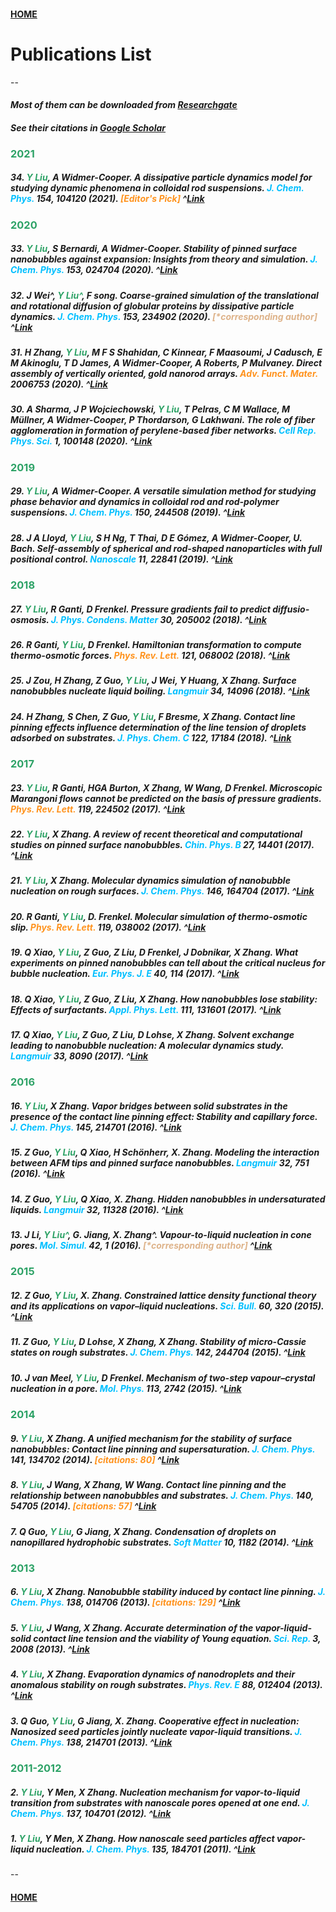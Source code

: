 #### [HOME](../index.html)
# Publications List
--

#### *Most of them can be downloaded from [Researchgate](https://www.researchgate.net/profile/Yawei_Liu3/research)*

#### *See their citations in [Google Scholar](https://scholar.google.com.au/citations?user=Bh8mdUcAAAAJ&hl=en)*

### **<span style="color:#2da266">2021</span>**

##### 34. <span style="color:#2da266">Y Liu</span>, A Widmer-Cooper. *A dissipative particle dynamics model for studying dynamic phenomena in colloidal rod suspensions.* <span style="color:#00bfff">J. Chem. Phys.</span> 154, 104120 (2021). <span style="color:#ff931e">[Editor's Pick]</span> ^[Link](https://aip.scitation.org/doi/10.1063/5.0041285)

### **<span style="color:#2da266">2020</span>**

##### 33. <span style="color:#2da266">Y Liu</span>, S Bernardi, A Widmer-Cooper. *Stability of pinned surface nanobubbles against expansion: Insights from theory and simulation.* <span style="color:#00bfff">J. Chem. Phys.</span> 153, 024704 (2020). ^[Link](http://aip.scitation.org/doi/10.1063/5.0013223) 

##### 32. J Wei<span>^*</span>, <span style="color:#2da266">Y Liu^*</span>, F song. *Coarse-grained simulation of the translational and rotational diffusion of globular proteins by dissipative particle dynamics.* <span style="color:#00bfff">J. Chem. Phys.</span> 153, 234902 (2020). <span style="color:#deb38a">[*corresponding author]</span> ^[Link](http://aip.scitation.org/doi/10.1063/5.0025620) 

##### 31. H Zhang, <span style="color:#2da266">Y Liu</span>, M F S Shahidan, C Kinnear, F Maasoumi, J Cadusch, E M Akinoglu, T D James, A Widmer-Cooper, A Roberts, P Mulvaney. *Direct assembly of vertically oriented, gold nanorod arrays.* <span style="color:#ff931e">Adv. Funct. Mater.</span> 2006753 (2020). ^[Link](https://onlinelibrary.wiley.com/doi/10.1002/adfm.202006753)

##### 30. A Sharma, J P Wojciechowski, <span style="color:#2da266">Y Liu</span>, T Pelras, C M Wallace, M Müllner, A Widmer-Cooper, P Thordarson, G Lakhwani. *The role of fiber agglomeration in formation of perylene-based fiber networks.* <span style="color:#00bfff">Cell Rep. Phys. Sci.</span> 1, 100148 (2020). ^[Link](https://linkinghub.elsevier.com/retrieve/pii/S2666386420301521)   

### **<span style="color:#2da266">2019</span>**

##### 29. <span style="color:#2da266">Y Liu</span>, A Widmer-Cooper. *A versatile simulation method for studying phase behavior and dynamics in colloidal rod and rod-polymer suspensions.* <span style="color:#00bfff">J. Chem. Phys.</span> 150, 244508 (2019). ^[Link](http://aip.scitation.org/doi/10.1063/1.5096193) 

##### 28. J A Lloyd, <span style="color:#2da266">Y Liu</span>, S H Ng, T Thai, D E Gómez, A Widmer-Cooper, U. Bach. *Self-assembly of spherical and rod-shaped nanoparticles with full positional control.* <span style="color:#00bfff">Nanoscale</span> 11, 22841 (2019). ^[Link](http://xlink.rsc.org/?DOI=C9NR06679A)   

### **<span style="color:#2da266">2018</span>**

##### 27. <span style="color:#2da266">Y Liu</span>, R Ganti, D Frenkel. *Pressure gradients fail to predict diffusio-osmosis.* <span style="color:#00bfff">J. Phys. Condens. Matter</span> 30, 205002 (2018). ^[Link](http://iopscience.iop.org/article/10.1088/1361-648X/aabd58)  

##### 26. R Ganti, <span style="color:#2da266">Y Liu</span>, D Frenkel. *Hamiltonian transformation to compute thermo-osmotic forces.* <span style="color:#ff931e">Phys. Rev. Lett.</span> 121, 068002 (2018). ^[Link](https://link.aps.org/doi/10.1103/PhysRevLett.121.068002)  

##### 25. J Zou, H Zhang, Z Guo, <span style="color:#2da266">Y Liu</span>, J Wei, Y Huang, X Zhang. *Surface nanobubbles nucleate liquid boiling.* <span style="color:#00bfff">Langmuir</span> 34, 14096 (2018). ^[Link](http://pubs.acs.org/doi/10.1021/acs.langmuir.8b03290)  

##### 24. H Zhang, S Chen, Z Guo, <span style="color:#2da266">Y Liu</span>, F Bresme, X Zhang. *Contact line pinning effects influence determination of the line tension of droplets adsorbed on substrates.* <span style="color:#00bfff">J. Phys. Chem. C</span> 122, 17184 (2018). ^[Link](http://pubs.acs.org/doi/10.1021/acs.jpcc.8b03588)  

### **<span style="color:#2da266">2017</span>**

##### 23. <span style="color:#2da266">Y Liu</span>, R Ganti, HGA Burton, X Zhang, W Wang, D Frenkel. *Microscopic Marangoni flows cannot be predicted on the basis of pressure gradients.* <span style="color:#ff931e">Phys. Rev. Lett.</span> 119, 224502 (2017). ^[Link](https://link.aps.org/doi/10.1103/PhysRevLett.119.224502) 

##### 22. <span style="color:#2da266">Y Liu</span>, X Zhang. *A review of recent theoretical and computational studies on pinned surface nanobubbles.* <span style="color:#00bfff">Chin. Phys. B</span> 27, 14401 (2017). ^[Link](https://iopscience.iop.org/article/10.1088/1674-1056/27/1/014401)   

##### 21. <span style="color:#2da266">Y Liu</span>, X Zhang. *Molecular dynamics simulation of nanobubble nucleation on rough surfaces.* <span style="color:#00bfff">J. Chem. Phys.</span> 146, 164704 (2017). ^[Link](http://aip.scitation.org/doi/10.1063/1.4981788)  

##### 20. R Ganti, <span style="color:#2da266">Y Liu</span>, D. Frenkel. *Molecular simulation of thermo-osmotic slip.* <span style="color:#ff931e">Phys. Rev. Lett.</span> 119, 038002 (2017). ^[Link](http://link.aps.org/doi/10.1103/PhysRevLett.119.038002) 

##### 19. Q Xiao, <span style="color:#2da266">Y Liu</span>, Z Guo, Z Liu, D Frenkel, J Dobnikar, X Zhang. *What experiments on pinned nanobubbles can tell about the critical nucleus for bubble nucleation.* <span style="color:#00bfff">Eur. Phys. J. E</span> 40, 114 (2017). ^[Link](http://link.springer.com/10.1140/epje/i2017-11604-7)  

##### 18. Q Xiao, <span style="color:#2da266">Y Liu</span>, Z Guo, Z Liu, X Zhang. *How nanobubbles lose stability: Effects of surfactants.* <span style="color:#00bfff">Appl. Phys. Lett.</span> 111, 131601 (2017). ^[Link](http://aip.scitation.org/doi/10.1063/1.5000831)  

##### 17. Q Xiao, <span style="color:#2da266">Y Liu</span>, Z Guo, Z Liu, D Lohse, X Zhang. *Solvent exchange leading to nanobubble nucleation: A molecular dynamics study.* <span style="color:#00bfff">Langmuir</span> 33, 8090 (2017). ^[Link](http://pubs.acs.org/doi/10.1021/acs.langmuir.7b01231)  

### **<span style="color:#2da266">2016</span>** 

##### 16. <span style="color:#2da266">Y Liu</span>, X Zhang. *Vapor bridges between solid substrates in the presence of the contact line pinning effect: Stability and capillary force.* <span style="color:#00bfff">J. Chem. Phys.</span> 145, 214701 (2016). ^[Link](http://aip.scitation.org/doi/10.1063/1.4971207)  

##### 15. Z Guo, <span style="color:#2da266">Y Liu</span>, Q Xiao, H Schönherr, X. Zhang. *Modeling the interaction between AFM tips and pinned surface nanobubbles.* <span style="color:#00bfff">Langmuir</span> 32, 751 (2016). ^[Link](https://pubs.acs.org/doi/10.1021/acs.langmuir.5b04162)  

##### 14. Z Guo, <span style="color:#2da266">Y Liu</span>, Q Xiao, X. Zhang. *Hidden nanobubbles in undersaturated liquids.* <span style="color:#00bfff">Langmuir </span>32, 11328 (2016). ^[Link](https://pubs.acs.org/doi/10.1021/acs.langmuir.6b01766)  

##### 13. J Li, <span style="color:#2da266">Y Liu^*</span>, G. Jiang, X. Zhang<span>^*</span>. *Vapour-to-liquid nucleation in cone pores.* <span style="color:#00bfff">Mol. Simul.</span> 42, 1 (2016). <span style="color:#deb38a">[*corresponding author]</span> ^[Link](http://www.tandfonline.com/doi/full/10.1080/08927022.2014.1001990)  

### **<span style="color:#2da266">2015</span>**

##### 12. Z Guo, <span style="color:#2da266">Y Liu</span>, X. Zhang. *Constrained lattice density functional theory and its applications on vapor–liquid nucleations.* <span style="color:#00bfff">Sci. Bull.</span> 60, 320 (2015). ^[Link](http://link.springer.com/10.1007/s11434-014-0702-y)  

##### 11. Z Guo, <span style="color:#2da266">Y Liu</span>, D Lohse, X Zhang, X Zhang. *Stability of micro-Cassie states on rough substrates.* <span style="color:#00bfff">J. Chem. Phys.</span> 142, 244704 (2015). ^[Link](http://aip.scitation.org/doi/10.1063/1.4922905)  

##### 10. J van Meel, <span style="color:#2da266">Y Liu</span>, D Frenkel. *Mechanism of two-step vapour–crystal nucleation in a pore.* <span style="color:#00bfff">Mol. Phys.</span> 113, 2742 (2015). ^[Link](https://www.tandfonline.com/doi/full/10.1080/00268976.2015.1031844)  

### **<span style="color:#2da266">2014</span>**

##### 9. <span style="color:#2da266">Y Liu</span>, X Zhang. *A unified mechanism for the stability of surface nanobubbles: Contact line pinning and supersaturation.* <span style="color:#00bfff">J. Chem. Phys.</span> 141, 134702 (2014). <span style="color:#ff931e">[citations: 80]</span> ^[Link](http://aip.scitation.org/doi/10.1063/1.4896937)  

##### 8. <span style="color:#2da266">Y Liu</span>, J Wang, X Zhang, W Wang. *Contact line pinning and the relationship between nanobubbles and substrates.* <span style="color:#00bfff">J. Chem. Phys.</span> 140, 54705 (2014). <span style="color:#ff931e">[citations: 57]</span> ^[Link](http://aip.scitation.org/doi/10.1063/1.4863448)  

##### 7. Q Guo, <span style="color:#2da266">Y Liu</span>, G Jiang, X Zhang. *Condensation of droplets on nanopillared hydrophobic substrates.* <span style="color:#00bfff">Soft Matter</span> 10, 1182 (2014). ^[Link](http://xlink.rsc.org/?DOI=c3sm52260a)  

### **<span style="color:#2da266">2013</span>**

##### 6. <span style="color:#2da266">Y Liu</span>, X Zhang. *Nanobubble stability induced by contact line pinning.* <span style="color:#00bfff">J. Chem. Phys.</span> 138, 014706 (2013). <span style="color:#ff931e">[citations: 129]</span> ^[Link](http://aip.scitation.org/doi/10.1063/1.4773249) 

##### 5. <span style="color:#2da266">Y Liu</span>, J Wang, X Zhang. *Accurate determination of the vapor-liquid-solid contact line tension and the viability of Young equation.* <span style="color:#00bfff">Sci. Rep.</span> 3, 2008 (2013). ^[Link](http://www.nature.com/articles/srep02008)  

##### 4. <span style="color:#2da266">Y Liu</span>, X Zhang. *Evaporation dynamics of nanodroplets and their anomalous stability on rough substrates.* <span style="color:#00bfff">Phys. Rev. E</span> 88, 012404 (2013). ^[Link](https://link.aps.org/doi/10.1103/PhysRevE.88.012404)  

##### 3. Q Guo, <span style="color:#2da266">Y Liu</span>, G Jiang, X. Zhang. *Cooperative effect in nucleation: Nanosized seed particles jointly nucleate vapor-liquid transitions.* <span style="color:#00bfff">J. Chem. Phys.</span> 138, 214701 (2013). ^[Link](http://aip.scitation.org/doi/10.1063/1.4807726)  

### **<span style="color:#2da266">2011-2012</span>**

##### 2. <span style="color:#2da266">Y Liu</span>, Y Men, X Zhang. *Nucleation mechanism for vapor-to-liquid transition from substrates with nanoscale pores opened at one end.* <span style="color:#00bfff">J. Chem. Phys.</span> 137, 104701 (2012). ^[Link](http://aip.scitation.org/doi/10.1063/1.4749319)  

##### 1. <span style="color:#2da266">Y Liu</span>, Y Men, X Zhang. *How nanoscale seed particles affect vapor-liquid nucleation.* <span style="color:#00bfff">J. Chem. Phys.</span> 135, 184701 (2011). ^[Link](http://aip.scitation.org/doi/10.1063/1.3658502)  
--
#### [HOME](../index.html)

